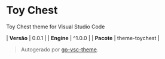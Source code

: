 # Toy Chest

Toy Chest theme for Visual Studio Code

| **Versão** | 0.0.1 |
| **Engine** | ^1.0.0 |
| **Pacote** | theme-toychest |

> Autogerado por [go-vsc-theme](https://github.com/natalbu/go-vsc-theme).
